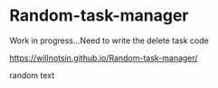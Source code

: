 # Random-task-manager
Work in progress...Need to write the delete task code


https://willnotsin.github.io/Random-task-manager/


random text
